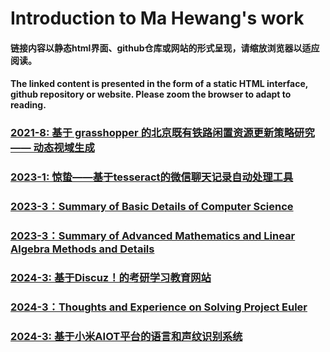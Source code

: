 # Introduction to Ma Hewang's work

#### 链接内容以静态html界面、github仓库或网站的形式呈现，请缩放浏览器以适应阅读。
#### The linked content is presented in the form of a static HTML interface, github repository or website. Please zoom the browser to adapt to reading.

### [2021-8: 基于 grasshopper 的北京既有铁路闲置资源更新策略研究 —— 动态视域生成](http://htmlpreview.github.io/?https://github.com/HewangMa/blog/blob/main/gh-train-view/gh-train-view.html)

### [2023-1: 惊蛰——基于tesseract的微信聊天记录自动处理工具](https://github.com/HewangMa/auto_waken)


### [2023-3：Summary of Basic Details of Computer Science](http://htmlpreview.github.io/?https://github.com/HewangMa/blog/blob/main/Summary-of-basic-details-of-computer-science/index.html)

### [2023-3：Summary of Advanced Mathematics and Linear Algebra Methods and Details](http://htmlpreview.github.io/?https://github.com/HewangMa/blog/blob/main/Summary-of-advanced-mathematics-and-linear-algebra-methods-and-details/index.html)


### [2024-3: 基于Discuz！的考研学习教育网站](https://www.drtcsol.cn/)

### [2024-3：Thoughts and Experience on Solving Project Euler](http://htmlpreview.github.io/?https://github.com/HewangMa/blog/blob/main/project-euler/Project-Euler.html)

### [2024-3: 基于小米AIOT平台的语言和声纹识别系统]()
<!-- 待修改连接 -->